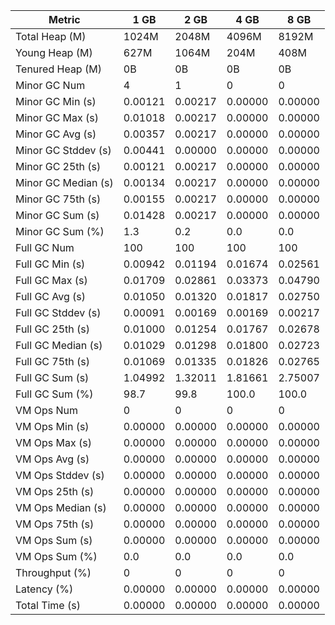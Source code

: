 | Metric | 1 GB | 2 GB | 4 GB | 8 GB |
|------|----|----|----|----|
| Total Heap (M) | 1024M | 2048M | 4096M | 8192M |
| Young Heap (M) | 627M | 1064M | 204M | 408M |
| Tenured Heap (M) | 0B | 0B | 0B | 0B |
| Minor GC Num | 4 | 1 | 0 | 0 |
| Minor GC Min (s) | 0.00121 | 0.00217 | 0.00000 | 0.00000 |
| Minor GC Max (s) | 0.01018 | 0.00217 | 0.00000 | 0.00000 |
| Minor GC Avg (s) | 0.00357 | 0.00217 | 0.00000 | 0.00000 |
| Minor GC Stddev (s) | 0.00441 | 0.00000 | 0.00000 | 0.00000 |
| Minor GC 25th (s) | 0.00121 | 0.00217 | 0.00000 | 0.00000 |
| Minor GC Median (s) | 0.00134 | 0.00217 | 0.00000 | 0.00000 |
| Minor GC 75th (s) | 0.00155 | 0.00217 | 0.00000 | 0.00000 |
| Minor GC Sum (s) | 0.01428 | 0.00217 | 0.00000 | 0.00000 |
| Minor GC Sum (%) | 1.3 | 0.2 | 0.0 | 0.0 |
| Full GC Num | 100 | 100 | 100 | 100 |
| Full GC Min (s) | 0.00942 | 0.01194 | 0.01674 | 0.02561 |
| Full GC Max (s) | 0.01709 | 0.02861 | 0.03373 | 0.04790 |
| Full GC Avg (s) | 0.01050 | 0.01320 | 0.01817 | 0.02750 |
| Full GC Stddev (s) | 0.00091 | 0.00169 | 0.00169 | 0.00217 |
| Full GC 25th (s) | 0.01000 | 0.01254 | 0.01767 | 0.02678 |
| Full GC Median (s) | 0.01029 | 0.01298 | 0.01800 | 0.02723 |
| Full GC 75th (s) | 0.01069 | 0.01335 | 0.01826 | 0.02765 |
| Full GC Sum (s) | 1.04992 | 1.32011 | 1.81661 | 2.75007 |
| Full GC Sum (%) | 98.7 | 99.8 | 100.0 | 100.0 |
| VM Ops Num | 0 | 0 | 0 | 0 |
| VM Ops Min (s) | 0.00000 | 0.00000 | 0.00000 | 0.00000 |
| VM Ops Max (s) | 0.00000 | 0.00000 | 0.00000 | 0.00000 |
| VM Ops Avg (s) | 0.00000 | 0.00000 | 0.00000 | 0.00000 |
| VM Ops Stddev (s) | 0.00000 | 0.00000 | 0.00000 | 0.00000 |
| VM Ops 25th (s) | 0.00000 | 0.00000 | 0.00000 | 0.00000 |
| VM Ops Median (s) | 0.00000 | 0.00000 | 0.00000 | 0.00000 |
| VM Ops 75th (s) | 0.00000 | 0.00000 | 0.00000 | 0.00000 |
| VM Ops Sum (s) | 0.00000 | 0.00000 | 0.00000 | 0.00000 |
| VM Ops Sum (%) | 0.0 | 0.0 | 0.0 | 0.0 |
| Throughput (%) | 0 | 0 | 0 | 0 |
| Latency (%) | 0.00000 | 0.00000 | 0.00000 | 0.00000 |
| Total Time (s) | 0.00000 | 0.00000 | 0.00000 | 0.00000 |
